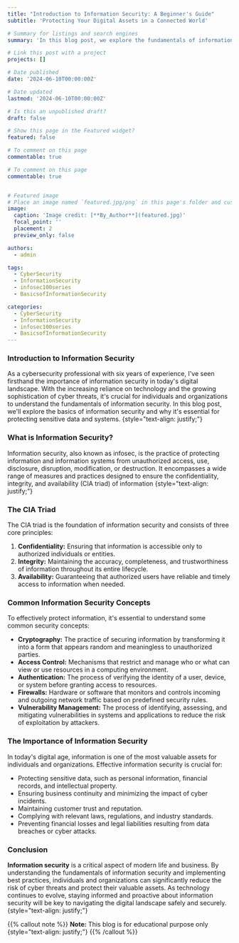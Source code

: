 ```yaml
---
title: "Introduction to Information Security: A Beginner's Guide"
subtitle: 'Protecting Your Digital Assets in a Connected World'

# Summary for listings and search engines
summary: 'In this blog post, we explore the fundamentals of information security and its importance in todays digital age. We discuss common security concepts and the CIA triad as the foundation for protecting sensitive data, ensuring business continuity, and preventing cyber threats. As technology advances, staying informed about information security is key to navigating the digital landscape safely.'

# Link this post with a project
projects: []

# Date published
date: '2024-06-10T00:00:00Z'

# Date updated
lastmod: '2024-06-10T00:00:00Z'

# Is this an unpublished draft?
draft: false

# Show this page in the Featured widget?
featured: false

# To comment on this page
commentable: true

# To comment on this page
commentable: true


# Featured image
# Place an image named `featured.jpg/png` in this page's folder and customize its options here.
image:
  caption: 'Image credit: [**By_Author**](featured.jpg)'
  focal_point: ''
  placement: 2
  preview_only: false

authors:
  - admin

tags:
  - CyberSecurity
  - InformationSecurity
  - infosec100series
  - BasicsofInformationSecurity

categories:
  - CyberSecurity
  - InformationSecurity
  - infosec100series
  - BasicsofInformationSecurity
---
```



### **Introduction to Information Security**

As a cybersecurity professional with six years of experience, I've seen firsthand the importance of information security in today's digital landscape. With the increasing reliance on technology and the growing sophistication of cyber threats, it's crucial for individuals and organizations to understand the fundamentals of information security.
In this blog post, we'll explore the basics of information security and why it's essential for protecting sensitive data and systems.
{style="text-align: justify;"}

### **What is Information Security?**

Information security, also known as infosec, is the practice of protecting information and information systems from unauthorized access, use, disclosure, disruption, modification, or destruction. It encompasses a wide range of measures and practices designed to ensure the confidentiality, integrity, and availability (CIA triad) of information
{style="text-align: justify;"}


### **The CIA Triad**

The CIA triad is the foundation of information security and consists of three core principles:
1. **Confidentiality:** Ensuring that information is accessible only to authorized individuals or entities.
2. **Integrity:** Maintaining the accuracy, completeness, and trustworthiness of information throughout its entire lifecycle.
3. **Availability:** Guaranteeing that authorized users have reliable and timely access to information when needed.

### **Common Information Security Concepts**

To effectively protect information, it's essential to understand some common security concepts:
- **Cryptography:** The practice of securing information by transforming it into a form that appears random and meaningless to unauthorized parties.
- **Access Control:** Mechanisms that restrict and manage who or what can view or use resources in a computing environment.
- **Authentication:** The process of verifying the identity of a user, device, or system before granting access to resources.
- **Firewalls:** Hardware or software that monitors and controls incoming and outgoing network traffic based on predefined security rules.
- **Vulnerability Management:** The process of identifying, assessing, and mitigating vulnerabilities in systems and applications to reduce the risk of exploitation by attackers.

### **The Importance of Information Security**

In today's digital age, information is one of the most valuable assets for individuals and organizations. Effective information security is crucial for:
- Protecting sensitive data, such as personal information, financial records, and intellectual property.
- Ensuring business continuity and minimizing the impact of cyber incidents.
- Maintaining customer trust and reputation.
- Complying with relevant laws, regulations, and industry standards.
- Preventing financial losses and legal liabilities resulting from data breaches or cyber attacks.

### **Conclusion**

**Information security** is a critical aspect of modern life and business. By understanding the fundamentals of information security and implementing best practices, individuals and organizations can significantly reduce the risk of cyber threats and protect their valuable assets. As technology continues to evolve, staying informed and proactive about information security will be key to navigating the digital landscape safely and securely.
{style="text-align: justify;"}


{{% callout note %}}
**Note:**
This blog is for educational purpose only
{style="text-align: justify;"}
{{% /callout %}}